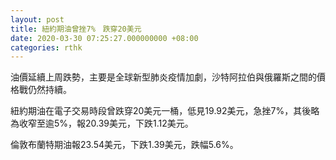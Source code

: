 ```yaml
---
layout: post
title: 紐約期油曾挫7%　跌穿20美元
date: 2020-03-30 07:25:27.000000000 +08:00
categories: rthk
---
```


油價延續上周跌勢，主要是全球新型肺炎疫情加劇，沙特阿拉伯與俄羅斯之間的價格戰仍然持續。

紐約期油在電子交易時段曾跌穿20美元一桶，低見19.92美元，急挫7%，其後略為收窄至逾5%，報20.39美元，下跌1.12美元。

倫敦布蘭特期油報23.54美元，下跌1.39美元，跌幅5.6%。

